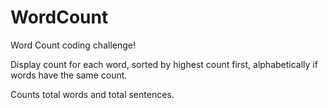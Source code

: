 # WordCount

Word Count coding challenge!

Display count for each word, sorted by highest count first, alphabetically if words have the same count.

Counts total words and total sentences.



